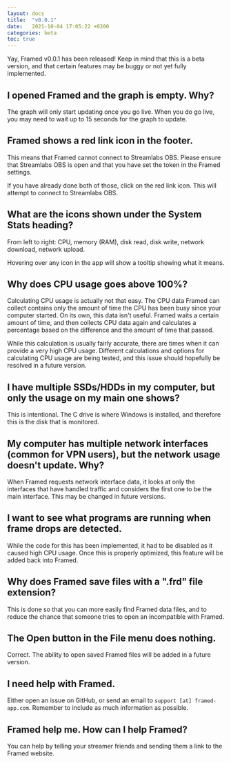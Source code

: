 ```yaml
---
layout: docs
title:  "v0.0.1"
date:   2021-10-04 17:05:22 +0200
categories: beta
toc: true
---
```

Yay, Framed v0.0.1 has been released! Keep in mind that this is a beta version, and that certain features may be buggy or not yet fully implemented.

## I opened Framed and the graph is empty. Why?

The graph will only start updating once you go live. When you do go live, you may need to wait up to 15 seconds for the graph to update.

## Framed shows a red link icon in the footer.

This means that Framed cannot connect to Streamlabs OBS. Please ensure that Streamlabs OBS is open and that you have set the token in the Framed settings.

If you have already done both of those, click on the red link icon. This will attempt to connect to Streamlabs OBS.

## What are the icons shown under the System Stats heading?

From left to right: CPU, memory (RAM), disk read, disk write, network download, network upload.

Hovering over any icon in the app will show a tooltip showing what it means.

## Why does CPU usage goes above 100%?

Calculating CPU usage is actually not that easy. The CPU data Framed can collect contains only the amount of time the CPU has been busy since your computer started. On its own, this data isn't useful. Framed waits a certain amount of time, and then collects CPU data again and calculates a percentage based on the difference and the amount of time that passed.

While this calculation is usually fairly accurate, there are times when it can provide a very high CPU usage. Different calculations and options for calculating CPU usage are being tested, and this issue should hopefully be resolved in a future version.

## I have multiple SSDs/HDDs in my computer, but only the usage on my main one shows?

This is intentional. The C drive is where Windows is installed, and therefore this is the disk that is monitored.

## My computer has multiple network interfaces (common for VPN users), but the network usage doesn't update. Why?

When Framed requests network interface data, it looks at only the interfaces that have handled traffic and considers the first one to be the main interface. This may be changed in future versions.

## I want to see what programs are running when frame drops are detected.

While the code for this has been implemented, it had to be disabled as it caused high CPU usage. Once this is properly optimized, this feature will be added back into Framed.

## Why does Framed save files with a ".frd" file extension?

This is done so that you can more easily find Framed data files, and to reduce the chance that someone tries to open an incompatible with Framed.

## The Open button in the File menu does nothing.

Correct. The ability to open saved Framed files will be added in a future version.

## I need help with Framed.

Either open an issue on GitHub, or send an email to `support [at] framed-app.com`. Remember to include as much information as possible.

## Framed help me. How can I help Framed?

You can help by telling your streamer friends and sending them a link to the Framed website.